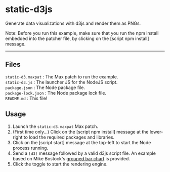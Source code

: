 # static-d3js

Generate data visualizations with d3js and render them as PNGs.

Note: Before you run this example, make sure that you run the npm install embedded into the patcher file, by clicking on the [script npm install] message.

***

## Files 

`static-d3.maxpat` : The Max patch to run the example.<br />
`static-d3.js` : The launcher JS for the NodeJS script.<br />
`package.json` : The Node package file.<br />
`package-lock.json` : The Node package lock file.<br />
`README.md` : This file!<br />


## Usage

1. Launch the `static-d3.maxpat` Max patch.
2. (First time only...) Click on the [script npm install] message at the lower-right to load the required packages and libraries.
3. Click on the [script start] message at the top-left to start the Node process running.
4. Send a `[d3]` message followed by a valid d3js script file. An example based on Mike Bostock's [grouped bar chart](https://bl.ocks.org/mbostock/3887051) is provided.
5. Click the toggle to start the rendering engine.
